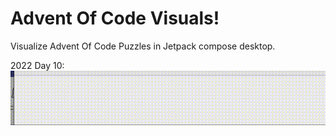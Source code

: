 # Advent Of Code Visuals!

Visualize Advent Of Code Puzzles in Jetpack compose desktop.

2022
Day 10:
![2022 Day 10](https://github.com/Oziomajnr/AdventOfCodeVisualization/blob/main/visualizations/AdventOfCodeDay10Visuals.gif)

